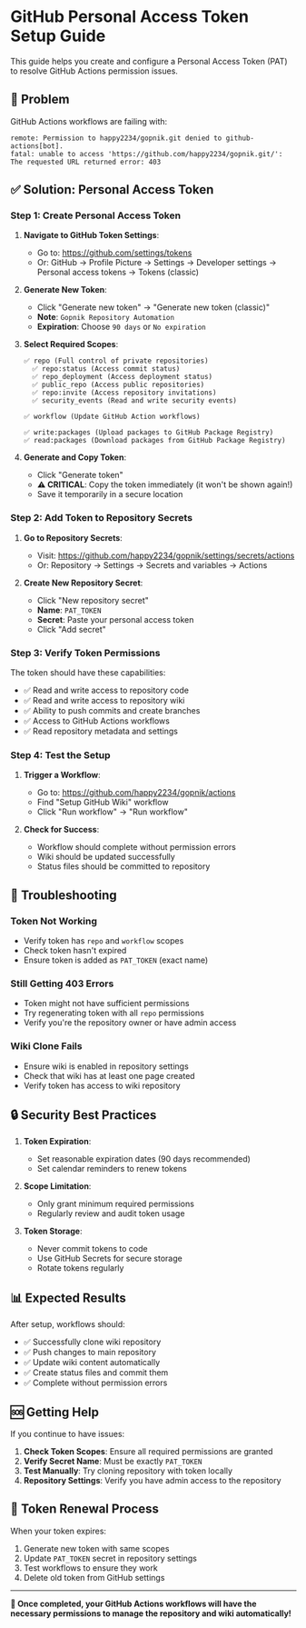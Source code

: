 # GitHub Personal Access Token Setup Guide

This guide helps you create and configure a Personal Access Token (PAT) to resolve GitHub Actions permission issues.

## 🚨 **Problem**
GitHub Actions workflows are failing with:
```
remote: Permission to happy2234/gopnik.git denied to github-actions[bot].
fatal: unable to access 'https://github.com/happy2234/gopnik.git/': The requested URL returned error: 403
```

## ✅ **Solution: Personal Access Token**

### **Step 1: Create Personal Access Token**

1. **Navigate to GitHub Token Settings**:
   - Go to: https://github.com/settings/tokens
   - Or: GitHub → Profile Picture → Settings → Developer settings → Personal access tokens → Tokens (classic)

2. **Generate New Token**:
   - Click "Generate new token" → "Generate new token (classic)"
   - **Note**: `Gopnik Repository Automation`
   - **Expiration**: Choose `90 days` or `No expiration`

3. **Select Required Scopes**:
   ```
   ✅ repo (Full control of private repositories)
     ✅ repo:status (Access commit status)
     ✅ repo_deployment (Access deployment status)
     ✅ public_repo (Access public repositories)
     ✅ repo:invite (Access repository invitations)
     ✅ security_events (Read and write security events)
   
   ✅ workflow (Update GitHub Action workflows)
   
   ✅ write:packages (Upload packages to GitHub Package Registry)
   ✅ read:packages (Download packages from GitHub Package Registry)
   ```

4. **Generate and Copy Token**:
   - Click "Generate token"
   - **⚠️ CRITICAL**: Copy the token immediately (it won't be shown again!)
   - Save it temporarily in a secure location

### **Step 2: Add Token to Repository Secrets**

1. **Go to Repository Secrets**:
   - Visit: https://github.com/happy2234/gopnik/settings/secrets/actions
   - Or: Repository → Settings → Secrets and variables → Actions

2. **Create New Repository Secret**:
   - Click "New repository secret"
   - **Name**: `PAT_TOKEN`
   - **Secret**: Paste your personal access token
   - Click "Add secret"

### **Step 3: Verify Token Permissions**

The token should have these capabilities:
- ✅ Read and write access to repository code
- ✅ Read and write access to repository wiki
- ✅ Ability to push commits and create branches
- ✅ Access to GitHub Actions workflows
- ✅ Read repository metadata and settings

### **Step 4: Test the Setup**

1. **Trigger a Workflow**:
   - Go to: https://github.com/happy2234/gopnik/actions
   - Find "Setup GitHub Wiki" workflow
   - Click "Run workflow" → "Run workflow"

2. **Check for Success**:
   - Workflow should complete without permission errors
   - Wiki should be updated successfully
   - Status files should be committed to repository

## 🔧 **Troubleshooting**

### **Token Not Working**
- Verify token has `repo` and `workflow` scopes
- Check token hasn't expired
- Ensure token is added as `PAT_TOKEN` (exact name)

### **Still Getting 403 Errors**
- Token might not have sufficient permissions
- Try regenerating token with all `repo` permissions
- Verify you're the repository owner or have admin access

### **Wiki Clone Fails**
- Ensure wiki is enabled in repository settings
- Check that wiki has at least one page created
- Verify token has access to wiki repository

## 🔒 **Security Best Practices**

1. **Token Expiration**:
   - Set reasonable expiration dates (90 days recommended)
   - Set calendar reminders to renew tokens

2. **Scope Limitation**:
   - Only grant minimum required permissions
   - Regularly review and audit token usage

3. **Token Storage**:
   - Never commit tokens to code
   - Use GitHub Secrets for secure storage
   - Rotate tokens regularly

## 📊 **Expected Results**

After setup, workflows should:
- ✅ Successfully clone wiki repository
- ✅ Push changes to main repository
- ✅ Update wiki content automatically
- ✅ Create status files and commit them
- ✅ Complete without permission errors

## 🆘 **Getting Help**

If you continue to have issues:

1. **Check Token Scopes**: Ensure all required permissions are granted
2. **Verify Secret Name**: Must be exactly `PAT_TOKEN`
3. **Test Manually**: Try cloning repository with token locally
4. **Repository Settings**: Verify you have admin access to the repository

## 📝 **Token Renewal Process**

When your token expires:

1. Generate new token with same scopes
2. Update `PAT_TOKEN` secret in repository settings
3. Test workflows to ensure they work
4. Delete old token from GitHub settings

---

**🎯 Once completed, your GitHub Actions workflows will have the necessary permissions to manage the repository and wiki automatically!**